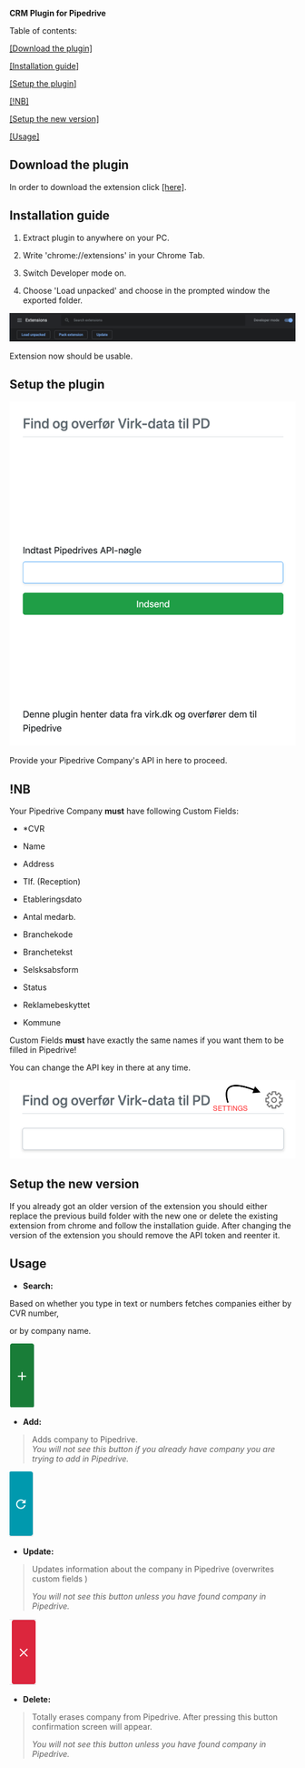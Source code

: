 **CRM Plugin for Pipedrive**

Table of contents:

[[Download the plugin]](#download-the-plugin)

[[Installation guide]](#installation-guide)

[[Setup the plugin]](#setup-the-plugin)

[[!NB]](#nb)

[[Setup the new version]](#setup-the-new-version)

[[Usage]](#usage)

## **Download the plugin**

In order to download the extension click
[[here]](https://drive.google.com/open?id=131s77VPQP10oDj1UkUywNerxhMkTOEIA).

## **Installation guide**

1.  Extract plugin to anywhere on your PC.

2.  Write \'chrome://extensions\' in your Chrome Tab.

3.  Switch Developer mode on.

4.  Choose 'Load unpacked' and choose in the prompted window the exported folder.

![](doc/image1.png)

Extension now should be usable.

## **Setup the plugin**

![](doc/image2.png)

Provide your Pipedrive Company\'s API in here to proceed.

## **!NB**

Your Pipedrive Company **must** have following Custom Fields:

-   \*CVR

-   Name

-   Address

-   Tlf. (Reception)

-   Etableringsdato

-   Antal medarb.

-   Branchekode

-   Branchetekst

-   Selsksabsform

-   Status

-   Reklamebeskyttet

-   Kommune

Custom Fields **must** have exactly the same names if you want them to
be filled in Pipedrive!

You can change the API key in there at any time.

![](doc/image3.png)

## **Setup the new version**

If you already got an older version of the extension you should either
replace the previous build folder with the new one or delete the
existing extension from chrome and follow the installation guide. After
changing the version of the extension you should remove the API token
and reenter it.

## **Usage**

-   **Search:**

Based on whether you type in text or numbers fetches companies either by
CVR number,

or by company name.

![](doc/image4.png)

-   **Add:**

> Adds company to Pipedrive.\
> _You will not see this button if you already have company you are
> trying to add in Pipedrive._

![](doc/image5.png)

-   **Update:**

> Updates information about the company in Pipedrive (overwrites custom
> fields )
>
> _You will not see this button unless you have found company in
> Pipedrive._

![](doc/image6.png)

-   **Delete:**

> Totally erases company from Pipedrive. After pressing this button
> confirmation screen will appear.
>
> _You will not see this button unless you have found company in
> Pipedrive._
